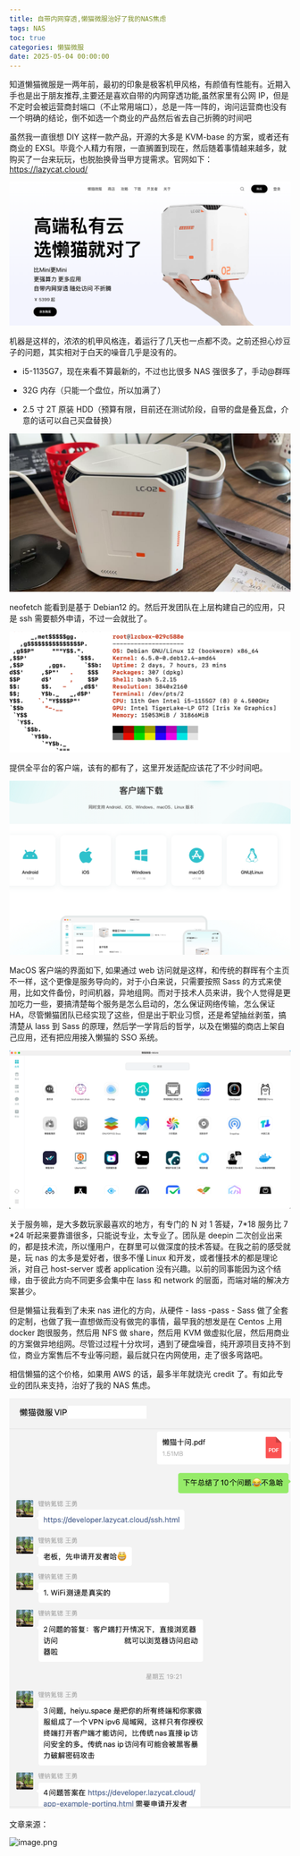 ```yaml
---
title: 自带内网穿透,懒猫微服治好了我的NAS焦虑
tags: NAS
toc: true
categories: 懒猫微服
date: 2025-05-04 00:00:00
---
```


知道懒猫微服是一两年前，最初的印象是极客机甲风格，有颜值有性能有。近期入手也是出于朋友推荐,主要还是喜欢自带的内网穿透功能,虽然家里有公网 IP，但是不定时会被运营商封端口（不止常用端口），总是一阵一阵的，询问运营商也没有一个明确的结论，倒不如选一个商业的产品然后省去自己折腾的时间吧

虽然我一直很想 DIY 这样一款产品，开源的大多是 KVM-base 的方案，或者还有商业的 EXSI。毕竟个人精力有限，一直搁置到现在，然后随着事情越来越多，就购买了一台来玩玩，也脱胎换骨当甲方提需求。官网如下：https://lazycat.cloud/

![image-20250504201210064](https://raw.githubusercontent.com/cloudsmithy/picgo-imh/master/image-20250504201210064.png)

机器是这样的，浓浓的机甲风格连，着运行了几天也一点都不烫。之前还担心炒豆子的问题，其实相对于白天的噪音几乎是没有的。

<!-- more -->

- i5-1135G7，现在来看不算最新的，不过也比很多 NAS 强很多了，手动@群晖

- 32G 内存（只能一个盘位，所以加满了）

- 2.5 寸 2T 原装 HDD（预算有限，目前还在测试阶段，自带的盘是叠瓦盘，介意的话可以自己买盘替换）

![image-20250504200345665](https://raw.githubusercontent.com/cloudsmithy/picgo-imh/master/image-20250504200345665.png)

neofetch 能看到是基于 Debian12 的。然后开发团队在上层构建自己的应用，只是 ssh 需要额外申请，不过一会就批了。

![image-20250504202608288](https://raw.githubusercontent.com/cloudsmithy/picgo-imh/master/image-20250504202608288.png)

提供全平台的客户端，该有的都有了，这里开发适配应该花了不少时间吧。

![image-20250504195908460](https://raw.githubusercontent.com/cloudsmithy/picgo-imh/master/image-20250504195908460.png)

MacOS 客户端的界面如下, 如果通过 web 访问就是这样，和传统的群晖有个主页不一样，这个更像是服务导向的，对于小白来说，只需要按照 Sass 的方式来使用，比如文件备份，时间机器，异地组网。而对于技术人员来讲，我个人觉得是更加吃力一些，要搞清楚每个服务是怎么启动的，怎么保证网络传输，怎么保证 HA，尽管懒猫团队已经实现了这些，但是出于职业习惯，还是希望抽丝剥茧，搞清楚从 Iass 到 Sass 的原理，然后学一学背后的哲学，以及在懒猫的商店上架自己应用，还有把应用接入懒猫的 SSO 系统。

![image-20250504171611929](https://raw.githubusercontent.com/cloudsmithy/picgo-imh/master/image-20250504171611929.png)

关于服务嘛，是大多数玩家最喜欢的地方，有专门的 N 对 1 答疑，7*18 服务比 7 *24 听起来要靠谱很多，只能说专业，太专业了。团队是 deepin 二次创业出来的，都是技术流，所以懂用户，在群里可以做深度的技术答疑。在我之前的感受就是，玩 nas 的太多是爱好者，很多不懂 Linux 和开发，或者懂技术的都是理论派，对自己 host-server 或者 application 没有兴趣。以前的同事能因为这个结缘，由于彼此方向不同更多会集中在 Iass 和 network 的层面，而端对端的解决方案甚少。

但是懒猫让我看到了未来 nas 进化的方向，从硬件 - Iass -pass - Sass 做了全套的定制，也做了我一直想做而没有做完的事情，最早我的想发是在 Centos 上用 docker 跑很服务，然后用 NFS 做 share，然后用 KVM 做虚拟化层，然后用商业的方案做异地组网。尽管过过程十分坎坷，遇到了硬盘噪音，纯开源项目支持不到位，商业方案售后不专业等问题，最后就只在内网使用，走了很多弯路吧。

相信懒猫的这个价格，如果用 AWS 的话，最多半年就烧光 credit 了。有如此专业的团队来支持，治好了我的 NAS 焦虑。

![image-20250504201658519](https://raw.githubusercontent.com/cloudsmithy/picgo-imh/master/image-20250504201658519.png)

文章来源：

![image.png](https://lzc-playground-1301583638.cos.ap-chengdu.myqcloud.com/guidelines/459/c24bffd1-eb1f-40fa-9dc6-bc5dc9337601.png "image.png")
